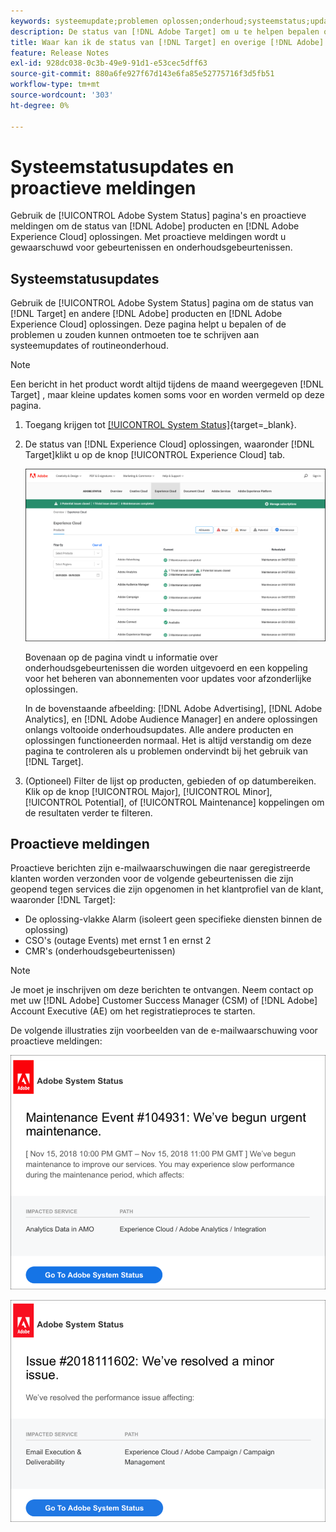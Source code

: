 ```yaml
---
keywords: systeemupdate;problemen oplossen;onderhoud;systeemstatus;update-status
description: De status van [!DNL Adobe Target] om u te helpen bepalen of de problemen u zouden kunnen ontmoeten toe te schrijven zijn aan systeemupdates of routineonderhoud.
title: Waar kan ik de status van [!DNL Target] en overige [!DNL Adobe] Producten?
feature: Release Notes
exl-id: 928dc038-0c3b-49e9-91d1-e53cec5dff63
source-git-commit: 880a6fe927f67d143e6fa85e52775716f3d5fb51
workflow-type: tm+mt
source-wordcount: '303'
ht-degree: 0%

---
```


# Systeemstatusupdates en proactieve meldingen

Gebruik de [!UICONTROL Adobe System Status] pagina&#39;s en proactieve meldingen om de status van [!DNL Adobe] producten en [!DNL Adobe Experience Cloud] oplossingen. Met proactieve meldingen wordt u gewaarschuwd voor gebeurtenissen en onderhoudsgebeurtenissen.

## Systeemstatusupdates

Gebruik de [!UICONTROL Adobe System Status] pagina om de status van [!DNL Target] en andere [!DNL Adobe] producten en [!DNL Adobe Experience Cloud] oplossingen. Deze pagina helpt u bepalen of de problemen u zouden kunnen ontmoeten toe te schrijven aan systeemupdates of routineonderhoud.

>[!NOTE]
>
>Een bericht in het product wordt altijd tijdens de maand weergegeven [!DNL Target] , maar kleine updates komen soms voor en worden vermeld op deze pagina.

1. Toegang krijgen tot [[!UICONTROL System Status]](https://status.adobe.com/){target=_blank}.

1. De status van [!DNL Experience Cloud] oplossingen, waaronder [!DNL Target]klikt u op de knop [!UICONTROL Experience Cloud] tab.

   ![system_status, afbeelding](assets/system_status.png)

   Bovenaan op de pagina vindt u informatie over onderhoudsgebeurtenissen die worden uitgevoerd en een koppeling voor het beheren van abonnementen voor updates voor afzonderlijke oplossingen.

   In de bovenstaande afbeelding: [!DNL Adobe Advertising], [!DNL Adobe Analytics], en [!DNL Adobe Audience Manager] en andere oplossingen onlangs voltooide onderhoudsupdates. Alle andere producten en oplossingen functioneerden normaal. Het is altijd verstandig om deze pagina te controleren als u problemen ondervindt bij het gebruik van [!DNL Target].

1. (Optioneel) Filter de lijst op producten, gebieden of op datumbereiken. Klik op de knop [!UICONTROL Major], [!UICONTROL Minor], [!UICONTROL Potential], of [!UICONTROL Maintenance] koppelingen om de resultaten verder te filteren.

## Proactieve meldingen

Proactieve berichten zijn e-mailwaarschuwingen die naar geregistreerde klanten worden verzonden voor de volgende gebeurtenissen die zijn geopend tegen services die zijn opgenomen in het klantprofiel van de klant, waaronder [!DNL Target]:

* De oplossing-vlakke Alarm (isoleert geen specifieke diensten binnen de oplossing)
* CSO&#39;s (outage Events) met ernst 1 en ernst 2
* CMR&#39;s (onderhoudsgebeurtenissen)

>[!NOTE]
>
>Je moet je inschrijven om deze berichten te ontvangen. Neem contact op met uw [!DNL Adobe] Customer Success Manager (CSM) of [!DNL Adobe] Account Executive (AE) om het registratieproces te starten.

De volgende illustraties zijn voorbeelden van de e-mailwaarschuwing voor proactieve meldingen:

![Proactieve kennisgeving 1](/help/main/r-release-notes/assets/proactive-notification-1.png)

![Proactieve kennisgeving 2](/help/main/r-release-notes/assets/proactive-notification-2.png)
